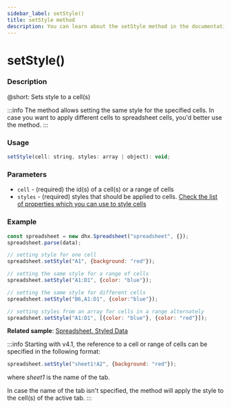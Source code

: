 ```yaml
---
sidebar_label: setStyle()
title: setStyle method
description: You can learn about the setStyle method in the documentation of the DHTMLX JavaScript Spreadsheet library. Browse developer guides and API reference, try out code examples and live demos, and download a free 30-day evaluation version of DHTMLX Spreadsheet.
---
```


# setStyle()

### Description

@short: Sets style to a cell(s)

:::info
The method allows setting the same style for the specified cells. In case you want to apply different cells to spreadsheet cells, you'd better use the [](api/spreadsheet_parse_method.md) method.
:::

### Usage

~~~jsx
setStyle(cell: string, styles: array | object): void;
~~~

### Parameters

- `cell` -  (required) the id(s) of a cell(s) or a range of cells
- `styles` - (required) styles that should be applied to cells. [Check the list of properties which you can use to style cells](api/spreadsheet_parse_method.md#list-of-properties) 

### Example

~~~jsx {5,8,11,14}
const spreadsheet = new dhx.Spreadsheet("spreadsheet", {});
spreadsheet.parse(data);

// setting style for one cell
spreadsheet.setStyle("A1", {background: "red"});

// setting the same style for a range of cells
spreadsheet.setStyle("A1:D1", {color: "blue"});

// setting the same style for different cells
spreadsheet.setStyle("B6,A1:D1", {color:"blue"});

// setting styles from an array for cells in a range alternately
spreadsheet.setStyle("A1:D1", [{color: "blue"}, {color: "red"}]);
~~~

**Related sample**: [Spreadsheet. Styled Data](https://snippet.dhtmlx.com/abnh7glb)

:::info
Starting with v4.1, the reference to a cell or range of cells can be specified in the following format:

~~~jsx
spreadsheet.setStyle("sheet1!A2", {background: "red"}); 
~~~

where *sheet1* is the name of the tab.

In case the name of the tab isn't specified, the method will apply the style to the cell(s) of the active tab.
:::